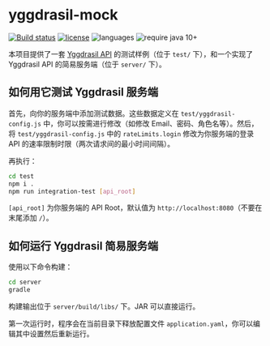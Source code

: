 # yggdrasil-mock
[![Build status](https://img.shields.io/travis/yushijinhun/yggdrasil-mock.svg?style=flat-square)](https://travis-ci.org/yushijinhun/yggdrasil-mock)
[![license](https://img.shields.io/github/license/yushijinhun/yggdrasil-mock.svg?style=flat-square)](https://github.com/yushijinhun/yggdrasil-mock/blob/master/LICENSE)
![languages](https://img.shields.io/badge/languages-javascript,_java-yellow.svg?style=flat-square)
![require java 10+](https://img.shields.io/badge/require_java-10+-orange.svg?style=flat-square)

本项目提供了一套 [Yggdrasil API](https://github.com/yushijinhun/authlib-injector/wiki/Yggdrasil%E6%9C%8D%E5%8A%A1%E7%AB%AF%E6%8A%80%E6%9C%AF%E8%A7%84%E8%8C%83) 的测试样例（位于 `test/` 下），和一个实现了 Yggdrasil API 的简易服务端（位于 `server/` 下）。

## 如何用它测试 Yggdrasil 服务端
首先，向你的服务端中添加测试数据。这些数据定义在 `test/yggdrasil-config.js` 中，你可以按需进行修改（如修改 Email、密码、角色名等）。然后，将 `test/yggdrasil-config.js` 中的 `rateLimits.login` 修改为你服务端的登录 API 的速率限制时限（两次请求间的最小时间间隔）。

再执行：
```bash
cd test
npm i .
npm run integration-test [api_root]
```

`[api_root]` 为你服务端的 API Root，默认值为 `http://localhost:8080`（不要在末尾添加 `/`）。

## 如何运行 Yggdrasil 简易服务端
使用以下命令构建：
```bash
cd server
gradle
```

构建输出位于 `server/build/libs/` 下。JAR 可以直接运行。

第一次运行时，程序会在当前目录下释放配置文件 `application.yaml`，你可以编辑其中设置然后重新运行。
